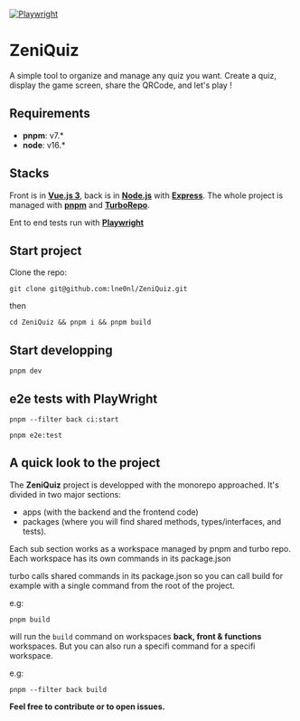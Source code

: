 [![Playwright](https://github.com/lne0nl/ZeniQuiz/actions/workflows/ci.yml/badge.svg)](https://github.com/lne0nl/ZeniQuiz/actions/workflows/ci.yml)

# **ZeniQuiz**
A simple tool to organize and manage any quiz you want.
Create a quiz, display the game screen, share the QRCode, and let's play !

## **Requirements**
- **pnpm**: v7.*
- **node**: v16.*

## **Stacks**
Front is in [**Vue.js 3**](https://vuejs.org/), back is in [**Node.js**](https://nodejs.org/) with [**Express**](https://expressjs.com/). The whole project is managed with [**pnpm**](https://pnpm.io/) and [**TurboRepo**](https://turbo.build/). 

Ent to end tests run with [**Playwright**](https://playwright.dev/)

## **Start project**
Clone the repo:
```shell
git clone git@github.com:lne0nl/ZeniQuiz.git
```
then
```shell
cd ZeniQuiz && pnpm i && pnpm build
```

## **Start developping**
```shell
pnpm dev
```

## **e2e tests with PlayWright**
```shell
pnpm --filter back ci:start
```
```shell
pnpm e2e:test
```


## **A quick look to the project**
The **ZeniQuiz** project is developped with the monorepo approached. It's divided in two major sections:
- apps (with the backend and the frontend code)
- packages (where you will find shared methods, types/interfaces, and tests).

Each sub section works as a workspace managed by pnpm and turbo repo.
Each workspace has its own commands in its package.json

turbo calls shared commands in its package.json so you can call build for example with a single command from the root of the project. 

e.g:
```shell
pnpm build
```
will run the `build` command on workspaces **back, front & functions** workspaces.
But you can also run a specifi command for a specifi workspace. 

e.g:
```shell
pnpm --filter back build
```

**Feel free to contribute or to open issues.**